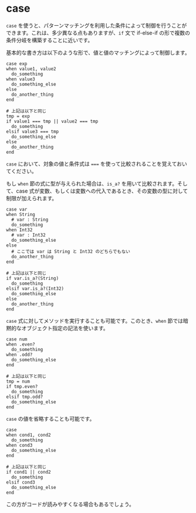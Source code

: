 # case

`case` を使うと、パターンマッチングを利用した条件によって制御を行うことができます。これは、多少異なる点もありますが、`if` 文で if-else-if の形で複数の条件分岐を構築することに近いです。

基本的な書き方は以下のような形で、値と値のマッチングによって制御します。

```crystal
case exp
when value1, value2
  do_something
when value3
  do_something_else
else
  do_another_thing
end

# 上記は以下と同じ
tmp = exp
if value1 === tmp || value2 === tmp
  do_something
elsif value3 === tmp
  do_something_else
else
  do_another_thing
end
```

`case` において、対象の値と条件式は `===` を使って比較されることを覚えておいてください。

もし `when` 節の式に型が与えられた場合は、`is_a?` を用いて比較されます。そして、case 式が変数、もしくは変数への代入であるとき、その変数の型に対して制限が加えられます。

```crystal
case var
when String
  # var : String
  do_something
when Int32
  # var : Int32
  do_something_else
else
  # ここでは var は String と Int32 のどちらでもない
  do_another_thing
end

# 上記は以下と同じ
if var.is_a?(String)
  do_something
elsif var.is_a?(Int32)
  do_something_else
else
  do_another_thing
end
```

`case` 式に対してメソッドを実行することも可能です。このとき、`when` 節では暗黙的なオブジェクト指定の記法を使います。

```crystal
case num
when .even?
  do_something
when .odd?
  do_something_else
end

# 上記は以下と同じ
tmp = num
if tmp.even?
  do_something
elsif tmp.odd?
  do_something_else
end
```

`case` の値を省略することも可能です。

```crystal
case
when cond1, cond2
  do_something
when cond3
  do_something_else
end

# 上記は以下と同じ
if cond1 || cond2
  do_something
elsif cond3
  do_something_else
end
```

この方がコードが読みやすくなる場合もあるでしょう。
